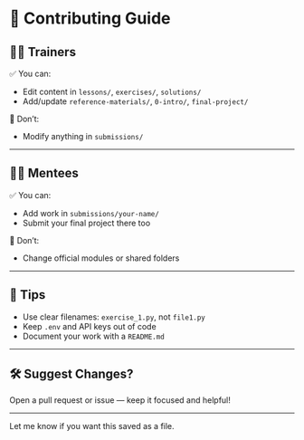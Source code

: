 # 🤝 Contributing Guide

## 🧑‍🏫 Trainers

✅ You can:

* Edit content in `lessons/`, `exercises/`, `solutions/`
* Add/update `reference-materials/`, `0-intro/`, `final-project/`

🚫 Don’t:

* Modify anything in `submissions/`

---

## 🧑‍🎓 Mentees

✅ You can:

* Add work in `submissions/your-name/`
* Submit your final project there too

🚫 Don’t:

* Change official modules or shared folders

---

## 📌 Tips

* Use clear filenames: `exercise_1.py`, not `file1.py`
* Keep `.env` and API keys out of code
* Document your work with a `README.md`

---

## 🛠️ Suggest Changes?

Open a pull request or issue — keep it focused and helpful!

---

Let me know if you want this saved as a file.
